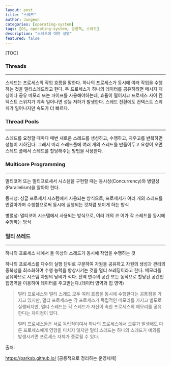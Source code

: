 ```yaml
---
layout: post
title: "스레드"
author: Jungeun
categories: [operating-system]
tags: [OS, operating-system, 공룡책, 스레드]
description: "스레드에 대한 설명"
featured: false
---
```


[TOC]

### Threads

------

스레드는 프로세스의 작업 흐름을 말한다. 하나의 프로세스가 동시에 여러 작업을 수행하는 것을 멀티스레드라고 한다. 두 프로세스가 하나의 데이터를 공유하려면 메시지 패싱이나 공유 메모리 또는 파이프를 사용해야하는데, 효율이 떨어지고 프로세스 사이 컨텍스트 스위치가 계속 일어나면 성능 저하가 발생한다. 스레드 전환에도 컨텍스트 스위치가 일어나지만 속도가 더 빠르다. 

### Thread Pools

------

스레드를 요청할  때마다 매번 새로운 스레드를 생성하고, 수행하고, 지우고를 반복하면 성능이 저하된다. 그래서 미리 스레드풀에 여러 개의 스레드를 만들어두고 요청이 오면 스레드 풀에서 스레드를 할당해주는 방법을 사용한다.

### Multicore Programming 

------

멀티코어 또는 멀티프로세서 시스템을 구현할 때는 동시성(Concurrency)와 병렬성(Parallelism)을 알아야 한다. 

동시성: 싱글 프로세서 시스템에서 사용되는 방식으로, 프로세서가 여러 개의 스레드를 번갈아가며 수행함으로써 동시에 실행되는 것처럼 보이게 하는 방식

병렬성: 멀티코어 시스템에서 사용되는 방식으로, 여러 개의 코 어가 각 스레드를 동시에 수행하는 방식

### 멀티 쓰레드

------

하나의 프로세스 내에서 둘 이상의 스레드가 동시에 작업을 수행하는 것

하나의 프로세스를 다수의 실행 단위로 구분하여 자원을 공유하고 자원의 생성과 관리의 중복성을 최소화하여 수행 능력을 향상시키는 것을 멀티 쓰레딩이라고 한다.  메모리를 공유하므로 시스템 자원의 낭비가 적다. 
전역 변수의 공간 또는 동적으로 할당된 공간인 힙영역을 이용하여 데이터를 주고받는다.(데이터 영역과 힙 영역)

> 멀티 프로세스와 멀티 스레드 모두 여러 흐름을 동시에 수행한다는 공통점을 가지고 있지만, 멀티 프로세스는 각 프로세스가 독립적인 메모리를 가지고 별도로 실행되지만, 멀티 스레드는 각 스레드가 자신이 속한 프로세스의 메모리를 공유한다는 차이점이 있다.
>
> 멀티 프로세스들은 서로 독립적이여서 하나의 프로세스에서 오류가 발생해도 다른 프로세스에게 영향을 미치지 않지만 멀티 스레드는 하나의 스레드가 예외를 발생시키면 프로세스 자체가 종료될 수 있다.



출처: 

https://parksb.github.io/ [공룡책으로 정리하는 운영체제]
